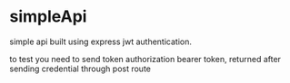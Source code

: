 # simpleApi
simple api built using express jwt authentication.

to test you need to send token authorization bearer token, returned after sending credential through post route
